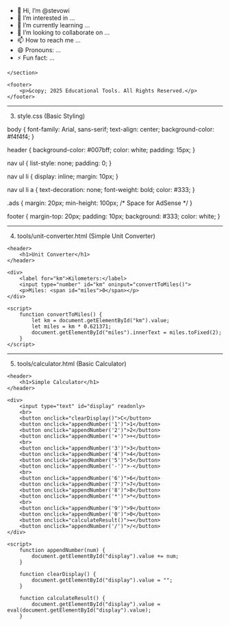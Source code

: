 - 👋 Hi, I’m @stevowi
- 👀 I’m interested in ...
- 🌱 I’m currently learning ...
- 💞️ I’m looking to collaborate on ...
- 📫 How to reach me ...
- 😄 Pronouns: ...
- ⚡ Fun fact: ...

<!---
Here’s a basic custom-built educational tools website with a unit converter (kilometers to miles) and a simple calculator. This is a starting point—you can expand it with more tools later.
1. Folder Structure

/educational-tools
   ├── index.html  (Main page)
   ├── style.css   (Styling)
   ├── script.js   (Interactive logic)
   ├── tools/
   │   ├── unit-converter.html (Unit conversion tool)
   │   ├── calculator.html (Basic calculator)
   ├── images/  (For icons and logos)


---

2. index.html (Main Page)

This page links to the tools and is optimized for AdSense.

<!DOCTYPE html>
<html lang="en">
<head>
    <meta charset="UTF-8">
    <meta name="viewport" content="width=device-width, initial-scale=1.0">
    <title>Free Online Educational Tools</title>
    <link rel="stylesheet" href="style.css">
</head>
<body>

    <header>
        <h1>Educational Tools</h1>
    </header>

    <nav>
        <ul>
            <li><a href="tools/unit-converter.html">Unit Converter</a></li>
            <li><a href="tools/calculator.html">Calculator</a></li>
        </ul>
    </nav>

    <section class="ads">
        <!-- Google AdSense Code Here -->
    </section>

    <footer>
        <p>&copy; 2025 Educational Tools. All Rights Reserved.</p>
    </footer>

</body>
</html>


---

3. style.css (Basic Styling)

body {
    font-family: Arial, sans-serif;
    text-align: center;
    background-color: #f4f4f4;
}

header {
    background-color: #007bff;
    color: white;
    padding: 15px;
}

nav ul {
    list-style: none;
    padding: 0;
}

nav ul li {
    display: inline;
    margin: 10px;
}

nav ul li a {
    text-decoration: none;
    font-weight: bold;
    color: #333;
}

.ads {
    margin: 20px;
    min-height: 100px; /* Space for AdSense */
}

footer {
    margin-top: 20px;
    padding: 10px;
    background: #333;
    color: white;
}


---

4. tools/unit-converter.html (Simple Unit Converter)

<!DOCTYPE html>
<html lang="en">
<head>
    <meta charset="UTF-8">
    <meta name="viewport" content="width=device-width, initial-scale=1.0">
    <title>Unit Converter</title>
    <link rel="stylesheet" href="../style.css">
</head>
<body>

    <header>
        <h1>Unit Converter</h1>
    </header>

    <div>
        <label for="km">Kilometers:</label>
        <input type="number" id="km" oninput="convertToMiles()">
        <p>Miles: <span id="miles">0</span></p>
    </div>

    <script>
        function convertToMiles() {
            let km = document.getElementById("km").value;
            let miles = km * 0.621371;
            document.getElementById("miles").innerText = miles.toFixed(2);
        }
    </script>

</body>
</html>


---

5. tools/calculator.html (Basic Calculator)

<!DOCTYPE html>
<html lang="en">
<head>
    <meta charset="UTF-8">
    <meta name="viewport" content="width=device-width, initial-scale=1.0">
    <title>Simple Calculator</title>
    <link rel="stylesheet" href="../style.css">
</head>
<body>

    <header>
        <h1>Simple Calculator</h1>
    </header>

    <div>
        <input type="text" id="display" readonly>
        <br>
        <button onclick="clearDisplay()">C</button>
        <button onclick="appendNumber('1')">1</button>
        <button onclick="appendNumber('2')">2</button>
        <button onclick="appendNumber('+')">+</button>
        <br>
        <button onclick="appendNumber('3')">3</button>
        <button onclick="appendNumber('4')">4</button>
        <button onclick="appendNumber('5')">5</button>
        <button onclick="appendNumber('-')">-</button>
        <br>
        <button onclick="appendNumber('6')">6</button>
        <button onclick="appendNumber('7')">7</button>
        <button onclick="appendNumber('8')">8</button>
        <button onclick="appendNumber('*')">*</button>
        <br>
        <button onclick="appendNumber('9')">9</button>
        <button onclick="appendNumber('0')">0</button>
        <button onclick="calculateResult()">=</button>
        <button onclick="appendNumber('/')">/</button>
    </div>

    <script>
        function appendNumber(num) {
            document.getElementById("display").value += num;
        }

        function clearDisplay() {
            document.getElementById("display").value = "";
        }

        function calculateResult() {
            document.getElementById("display").value = eval(document.getElementById("display").value);
        }
  
